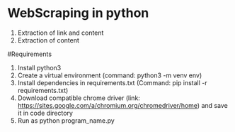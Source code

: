 # WebScraping in python
1. Extraction of link and content
2. Extraction of content

#Requirements
1. Install python3 
2. Create a virtual environment (command: python3 -m venv env)
3. Install dependencies in requirements.txt (Command: pip install -r requirements.txt)
4. Download compatible chrome driver (link: https://sites.google.com/a/chromium.org/chromedriver/home) and save it in code directory
5. Run as python program_name.py


